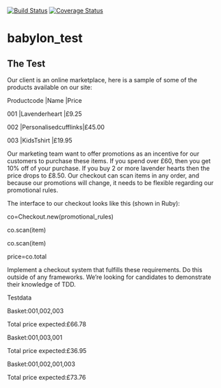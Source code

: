 [![Build Status](https://travis-ci.org/naridas/babylon_test.svg?branch=master)](https://travis-ci.org/naridas/babylon_test)
[![Coverage Status](https://coveralls.io/repos/github/naridas/babylon_test/badge.svg?branch=master)](https://coveralls.io/github/naridas/babylon_test?branch=master)


# babylon_test

## The Test

Our client is an online marketplace, here is a sample of some of the products available on our site:

Productcode |Name |Price

001 |Lavenderheart |£9.25

002 |Personalisedcufflinks|£45.00

003 |KidsT­shirt |£19.95

Our marketing team want to offer promotions as an incentive for our customers to purchase these items.
If you spend over £60, then you get 10% off of your purchase. If you buy 2 or more lavender hearts then the
price drops to £8.50.
Our check­out can scan items in any order, and because our promotions will change, it needs to be flexible
regarding our promotional rules.

The interface to our checkout looks like this (shown in Ruby):

co=Checkout.new​(promotional_rules)

co.scan​(item)

co.scan​(item)

price=co.total

Implement a checkout system that fulfills these requirements. Do this outside of any frameworks. We’re
looking for candidates to demonstrate their knowledge of TDD.

Testdata

Basket:001,002,003

Total price expected:£66.78

Basket:001,003,001

Total price expected:£36.95

Basket:001,002,001,003

Total price expected:£73.76
